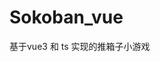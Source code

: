 # Sokoban_vue
基于vue3 和 ts 实现的推箱子小游戏


<!--
src -> component:UI层
src -> example:地图组件实例
src -> store:全局数据管理
 -->